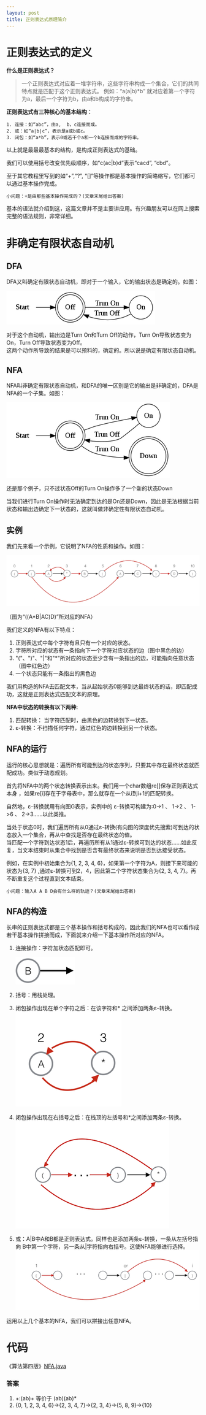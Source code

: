 ```yaml
---
layout: post
title: 正则表达式原理简介
---
```

  
# 正则表达式的定义
**什么是正则表达式？**
> 一个正则表达式对应着一堆字符串，这些字符串构成一个集合，它们的共同特点就是匹配于这个正则表达式。
例如：“a(a|b)*b” 就对应着第一个字符为a，最后一个字符为b，由a和b构成的字符串。 

**正则表达式有三种核心的基本结构：**

    1. 连接：如“abc”，由a,  b，c连接而成。
    2. 或：如“a|b|c”，表示是a或b或c。
    3. 闭包：如“a*b”，表示0或若干个a和一个b连接而成的字符串。

以上就是最最最基本的结构，是构成正则表达式的基础。

我们可以使用括号改变优先级顺序，如“c(ac\|b)d”表示“cacd”, “cbd”。

至于其它教程里写到的如“+”,“?”, “[]”等操作都是基本操作的简略缩写，它们都可以通过基本操作完成。    

    小问题：+是由那些基本操作完成的？(文章末尾给出答案)

基本的语法就介绍到这，这篇文章并不是主要讲应用。有兴趣朋友可以在网上搜索完整的语法规则，非常详细。

#  非确定有限状态自动机
## DFA
DFA又叫确定有限状态自动机，即对于一个输入，它的输出状态是确定的。如图：  


![](/images/post/regular-expression/DFA.png)  


对于这个自动机，输出边是Turn On和Turn Off的动作，Turn On导致状态变为On，Turn Off导致状态变为Off。  
这两个动作所导致的结果是可以预料的，确定的。所以说是确定有限状态自动机。

## NFA
NFA叫非确定有限状态自动机，和DFA的唯一区别是它的输出是非确定的，DFA是NFA的一个子集。如图：

![](/images/post/regular-expression/NFA.png)

还是那个例子，只不过状态Off的Turn On操作多了一个新的状态Down  
 
当我们进行Turn On操作时无法确定到达的是On还是Down，因此是无法根据当前状态和输出边确定下一状态的，这就叫做非确定性有限状态自动机。


## 实例  

我们先来看一个示例，它说明了NFA的性质和操作。如图：  

![](/images/post/regular-expression/NFAexample.png)  

（图为“((A*B\|AC)D)”所对应的NFA）
  
  
我们定义的NFA有以下特点：     

1.  正则表达式中每个字符有且只有一个对应的状态。
2.  字符所对应的状态有一条指向下一个字符对应状态的边（图中黑色的边）
3.  "("、")"、"\|"和"*"所对应的状态至少含有一条指出的边，可能指向任意状态（图中红色边）   
4.  一个状态只能有一条指出的黑色边  

我们用构造的NFA去匹配文本，当从起始状态0能够到达最终状态的话，即匹配成功，这就是正则表达式匹配文本的原理。  

**NFA中状态的转换有以下两种:**    

1.  匹配转换： 当字符匹配时，由黑色的边转换到下一状态。
2.  ε-转换：不扫描任何字符，通过红色的边转换到另一个状态。  



## NFA的运行  
运行的核心思想就是：遍历所有可能到达的状态序列，只要其中存在最终状态就匹配成功。类似于动态规划。

首先将NFA中的两个状态转换表示出来。我们用一个char数组re[]保存正则表达式本身 ，如果re[i]存在于字母表中，那么就存在一个从i到i+1的匹配转换。     

自然地，ε-转换就用有向图G表示，实例中的 ε-转换可构建为:0->1 、 1->2 、  1->6 、   2->3......以此类推。  

当处于状态0时，我们遍历所有从0通过ε-转换(有向图的深度优先搜索)可到达的状态放入一个集合，再从中查找是否存在最终状态的值。  
当匹配一个字符到达状态1后，再遍历所有从1通过ε-转换可到达的状态......如此反复，当文本结束时从集合中找到是否含有最终状态来说明是否到达接受状态。  

例如，在实例中初始集合为{1, 2, 3, 4, 6}，如果第一个字符为A，则接下来可能的状态为{3, 7} ,通过ε-转换可到2，4，因此第二个字符状态集合为{2, 3, 4, 7}。再不断重复这个过程直到文本结束。    


    小问题：输入A A B D会有什么样的轨迹？(文章末尾给出答案)

  
  
## NFA的构造  
长串的正则表达式都是三个基本操作和括号构成的，因此我们的NFA也可以看作成若干基本操作拼接而成，下面就来介绍一下基本操作所对应的NFA。  

1.  连接操作：字符加状态匹配即可。

      ![](/images/post/regular-expression/connect.png)  

2.  括号：用栈处理。
3.  闭包操作出现在单个字符之后：在该字符和\* 之间添加两条ε-转换。  
            ![](/images/post/regular-expression/closure.png)  
         
4.  闭包操作出现在右括号之后：在栈顶的左括号和\*之间添加两条ε-转换。  
            ![](/images/post/regular-expression/closure_expression.png)  
5.  或：A\|B中A和B都是正则表达式。同样也是添加两条ε-转换，一条从左括号指向
B中第一个字符，另一条从\|字符指向右括号。这使NFA能够进行选择。![](/images/post/regular-expression/or.png)      

运用以上几个基本的NFA，我们可以拼接出任意NFA。  

# 代码  
《算法第四版》[NFA.java](http://algs4.cs.princeton.edu/54regexp/NFA.java.html)  
    
### 答案    
1.  +:(ab)+ 等价于 (ab)(ab)*
2.  {0, 1, 2, 3, 4, 6}->{2, 3, 4, 7}->{2, 3, 4}->{5, 8, 9}->{10}
